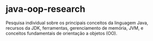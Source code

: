 # java-oop-research
Pesquisa individual sobre os principais conceitos da linguagem Java, recursos da JDK, ferramentas, gerenciamento de memória, JVM, e conceitos fundamentais de orientação a objetos (OO).
